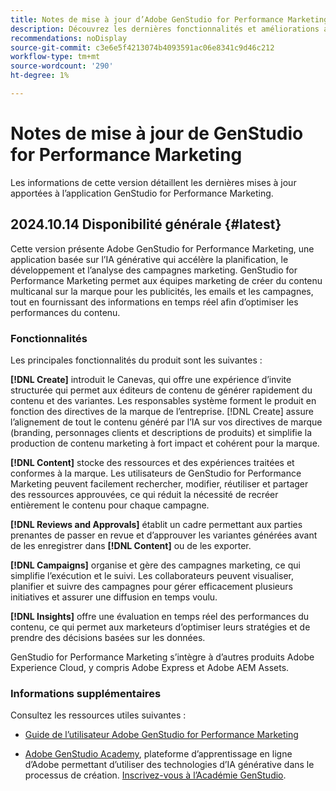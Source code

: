 ```yaml
---
title: Notes de mise à jour d’Adobe GenStudio for Performance Marketing
description: Découvrez les dernières fonctionnalités et améliorations apportées à Adobe GenStudio for Performance Marketing.
recommendations: noDisplay
source-git-commit: c3e6e5f4213074b4093591ac06e8341c9d46c212
workflow-type: tm+mt
source-wordcount: '290'
ht-degree: 1%

---
```


# Notes de mise à jour de GenStudio for Performance Marketing

Les informations de cette version détaillent les dernières mises à jour apportées à l’application GenStudio for Performance Marketing.

## 2024.10.14 Disponibilité générale {#latest}

Cette version présente Adobe GenStudio for Performance Marketing, une application basée sur l’IA générative qui accélère la planification, le développement et l’analyse des campagnes marketing. GenStudio for Performance Marketing permet aux équipes marketing de créer du contenu multicanal sur la marque pour les publicités, les emails et les campagnes, tout en fournissant des informations en temps réel afin d’optimiser les performances du contenu.

### Fonctionnalités

Les principales fonctionnalités du produit sont les suivantes :

**[!DNL Create]** introduit le Canevas, qui offre une expérience d’invite structurée qui permet aux éditeurs de contenu de générer rapidement du contenu et des variantes. Les responsables système forment le produit en fonction des directives de la marque de l’entreprise. [!DNL Create] assure l’alignement de tout le contenu généré par l’IA sur vos directives de marque (branding, personnages clients et descriptions de produits) et simplifie la production de contenu marketing à fort impact et cohérent pour la marque.

**[!DNL Content]** stocke des ressources et des expériences traitées et conformes à la marque. Les utilisateurs de GenStudio for Performance Marketing peuvent facilement rechercher, modifier, réutiliser et partager des ressources approuvées, ce qui réduit la nécessité de recréer entièrement le contenu pour chaque campagne.

**[!DNL Reviews and Approvals]** établit un cadre permettant aux parties prenantes de passer en revue et d’approuver les variantes générées avant de les enregistrer dans **[!DNL Content]** ou de les exporter.

**[!DNL Campaigns]** organise et gère des campagnes marketing, ce qui simplifie l’exécution et le suivi. Les collaborateurs peuvent visualiser, planifier et suivre des campagnes pour gérer efficacement plusieurs initiatives et assurer une diffusion en temps voulu.

**[!DNL Insights]** offre une évaluation en temps réel des performances du contenu, ce qui permet aux marketeurs d’optimiser leurs stratégies et de prendre des décisions basées sur les données.

GenStudio for Performance Marketing s’intègre à d’autres produits Adobe Experience Cloud, y compris Adobe Express et Adobe AEM Assets.

### Informations supplémentaires

Consultez les ressources utiles suivantes :

* [Guide de l’utilisateur Adobe GenStudio for Performance Marketing](https://experienceleague.adobe.com/en/docs/genstudio/user-guide/home)

* [Adobe GenStudio Academy](genstudioacademy.md), plateforme d’apprentissage en ligne d’Adobe permettant d’utiliser des technologies d’IA générative dans le processus de création. [Inscrivez-vous à l’Académie GenStudio](http://adobe.ly/genstudioacademyregistration).
